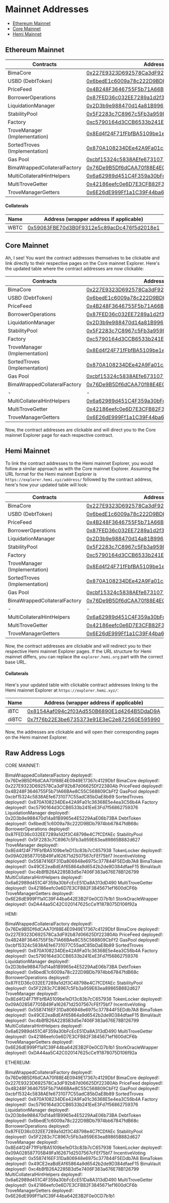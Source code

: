 # Mainnet Addresses

- [Ethereum Mainnet](#Ethereum-mainnet)
- [Core Mainnet](#Core-mainnet)
- [Hemi Mainnet](#Hemi-mainnet)

## Ethereum Mainnet

| Contracts                     | Address                                                                                                               |
| ----------------------------- | --------------------------------------------------------------------------------------------------------------------- |
| BimaCore                      | [0x227E9323D692578Ca3dF92b87d06625Df22380Ab](https://etherscan.io/address/0x227E9323D692578Ca3dF92b87d06625Df22380Ab) |
| USBD (DebtToken)              | [0x6bedE1c6009a78c222D9BDb7974bb67847fdB68c](https://etherscan.io/address/0x6bedE1c6009a78c222D9BDb7974bb67847fdB68c) |
| PriceFeed                     | [0x4B248F3646755F5b71A66BAe8C55C568809CbFf2](https://etherscan.io/address/0x4B248F3646755F5b71A66BAe8C55C568809CbFf2) |
| BorrowerOperations            | [0x87FED36c032EE7289a1d2f3C48798e4C7fCDfAEc](https://etherscan.io/address/0x87FED36c032EE7289a1d2f3C48798e4C7fCDfAEc) |
| LiquidationManager            | [0x2D3b9e988470d14a81B9965e4E5229AaE06b73BA](https://etherscan.io/address/0x2D3b9e988470d14a81B9965e4E5229AaE06b73BA) |
| StabilityPool                 | [0x5F2283c7C8967c5Fb3a959E63ea89865B882d627](https://etherscan.io/address/0x5F2283c7C8967c5Fb3a959E63ea89865B882d627) |
| Factory                       | [0xc5790164d3CCB6533b241EeE3Fd7f56862759376](https://etherscan.io/address/0xc5790164d3CCB6533b241EeE3Fd7f56862759376) |
| TroveManager (Implementation) | [0x8Ed4f24F71fFbfBA5109be1eD13c83b7cC657938](https://etherscan.io/address/0x8Ed4f24F71fFbfBA5109be1eD13c83b7cC657938) |
| SortedTroves (Implementation) | [0x870A108234DEe42A9Fa01c36368E5e4ea3C56b4A](https://etherscan.io/address/0x870A108234DEe42A9Fa01c36368E5e4ea3C56b4A) |
| Gas Pool                      | [0xcbf15324c5838AEfe6731077C55adC85bDaE8b89](https://etherscan.io/address/0xcbf15324c5838AEfe6731077C55adC85bDaE8b89) |
| BimaWrappedCollateralFactory  | [0x76De9B5Df6dCAA70f88E4E0949E17367c4129Dbf](https://etherscan.io/address/0x76De9B5Df6dCAA70f88E4E0949E17367c4129Dbf) |
| MultiCollateralHintHelpers    | [0x6a62989d451C4F359a30bFcEcE51Da8A313dD490](https://etherscan.io/address/0x6a62989d451C4F359a30bFcEcE51Da8A313dD490) |
| MultiTroveGetter              | [0x42186eefc0e6D7E3CFB82F3845671ef1600dCF6b](https://etherscan.io/address/0x42186eefc0e6D7E3CFB82F3845671ef1600dCF6b) |
| TroveManagerGetters           | [0x6E26dE999Ff1a1C39F44ba642E3B2F0e0CD7b1b1](https://etherscan.io/address/0x6E26dE999Ff1a1C39F44ba642E3B2F0e0CD7b1b1) |

#### Collaterals

| Name | Address (wrapper address if applicable)                                                                               | TroveManager                                                                                                          | Oracle                                                                                                                |
| ---- | --------------------------------------------------------------------------------------------------------------------- | --------------------------------------------------------------------------------------------------------------------- | --------------------------------------------------------------------------------------------------------------------- |
| WBTC | [0x59063FBE70d3B0F9312e5c89acDc476f5d2018e1](https://etherscan.io/address/0x59063FBE70d3B0F9312e5c89acDc476f5d2018e1) | [0xa20c3DC27C8c1A1aDC92E3b443607914Ed800FF2](https://etherscan.io/address/0xa20c3DC27C8c1A1aDC92E3b443607914Ed800FF2) | [0xF4030086522a5bEEa4988F8cA5B36dbC97BeE88c](https://etherscan.io/address/0xF4030086522a5bEEa4988F8cA5B36dbC97BeE88c) |

## Core Mainnet

Ah, I see! You want the contract addresses themselves to be clickable and link directly to their respective pages on the Core mainnet Explorer. Here's the updated table where the contract addresses are now clickable:

| Contracts                     | Address                                                                                                                   |
| ----------------------------- | ------------------------------------------------------------------------------------------------------------------------- |
| BimaCore                      | [0x227E9323D692578Ca3dF92b87d06625Df22380Ab](https://scan.coredao.org/address/0x227E9323D692578Ca3dF92b87d06625Df22380Ab) |
| USBD (DebtToken)              | [0x6bedE1c6009a78c222D9BDb7974bb67847fdB68c](https://scan.coredao.org/address/0x6bedE1c6009a78c222D9BDb7974bb67847fdB68c) |
| PriceFeed                     | [0x4B248F3646755F5b71A66BAe8C55C568809CbFf2](https://scan.coredao.org/address/0x4B248F3646755F5b71A66BAe8C55C568809CbFf2) |
| BorrowerOperations            | [0x87FED36c032EE7289a1d2f3C48798e4C7fCDfAEc](https://scan.coredao.org/address/0x87FED36c032EE7289a1d2f3C48798e4C7fCDfAEc) |
| LiquidationManager            | [0x2D3b9e988470d14a81B9965e4E5229AaE06b73BA](https://scan.coredao.org/address/0x2D3b9e988470d14a81B9965e4E5229AaE06b73BA) |
| StabilityPool                 | [0x5F2283c7C8967c5Fb3a959E63ea89865B882d627](https://scan.coredao.org/address/0x5F2283c7C8967c5Fb3a959E63ea89865B882d627) |
| Factory                       | [0xc5790164d3CCB6533b241EeE3Fd7f56862759376](https://scan.coredao.org/address/0xc5790164d3CCB6533b241EeE3Fd7f56862759376) |
| TroveManager (Implementation) | [0x8Ed4f24F71fFbfBA5109be1eD13c83b7cC657938](https://scan.coredao.org/address/0x8Ed4f24F71fFbfBA5109be1eD13c83b7cC657938) |
| SortedTroves (Implementation) | [0x870A108234DEe42A9Fa01c36368E5e4ea3C56b4A](https://scan.coredao.org/address/0x870A108234DEe42A9Fa01c36368E5e4ea3C56b4A) |
| Gas Pool                      | [0xcbf15324c5838AEfe6731077C55adC85bDaE8b89](https://scan.coredao.org/address/0xcbf15324c5838AEfe6731077C55adC85bDaE8b89) |
| BimaWrappedCollateralFactory  | [0x76De9B5Df6dCAA70f88E4E0949E17367c4129Dbf](https://scan.coredao.org/address/0x76De9B5Df6dCAA70f88E4E0949E17367c4129Dbf) |
| -                             | -                                                                                                                         |
| MultiCollateralHintHelpers    | [0x6a62989d451C4F359a30bFcEcE51Da8A313dD490](https://scan.coredao.org/address/0x6a62989d451C4F359a30bFcEcE51Da8A313dD490) |
| MultiTroveGetter              | [0x42186eefc0e6D7E3CFB82F3845671ef1600dCF6b](https://scan.coredao.org/address/0x42186eefc0e6D7E3CFB82F3845671ef1600dCF6b) |
| TroveManagerGetters           | [0x6E26dE999Ff1a1C39F44ba642E3B2F0e0CD7b1b1](https://scan.coredao.org/address/0x6E26dE999Ff1a1C39F44ba642E3B2F0e0CD7b1b1) |

Now, the contract addresses are clickable and will direct you to the Core mainnet Explorer page for each respective contract.

## Hemi Mainnet

To link the contract addresses to the Hemi mainnet Explorer, you would follow a similar approach as with the Core mainnet Explorer. Assuming the URL format for the Hemi mainnet Explorer is `https://explorer.hemi.xyz/address/` followed by the contract address, here's how your updated table will look:

| Contracts                     | Address                                                                                                                    |
| ----------------------------- | -------------------------------------------------------------------------------------------------------------------------- |
| BimaCore                      | [0x227E9323D692578Ca3dF92b87d06625Df22380Ab](https://explorer.hemi.xyz/address/0x227E9323D692578Ca3dF92b87d06625Df22380Ab) |
| USBD (DebtToken)              | [0x6bedE1c6009a78c222D9BDb7974bb67847fdB68c](https://explorer.hemi.xyz/address/0x6bedE1c6009a78c222D9BDb7974bb67847fdB68c) |
| PriceFeed                     | [0x4B248F3646755F5b71A66BAe8C55C568809CbFf2](https://explorer.hemi.xyz/address/0x4B248F3646755F5b71A66BAe8C55C568809CbFf2) |
| BorrowerOperations            | [0x87FED36c032EE7289a1d2f3C48798e4C7fCDfAEc](https://explorer.hemi.xyz/address/0x87FED36c032EE7289a1d2f3C48798e4C7fCDfAEc) |
| LiquidationManager            | [0x2D3b9e988470d14a81B9965e4E5229AaE06b73BA](https://explorer.hemi.xyz/address/0x2D3b9e988470d14a81B9965e4E5229AaE06b73BA) |
| StabilityPool                 | [0x5F2283c7C8967c5Fb3a959E63ea89865B882d627](https://explorer.hemi.xyz/address/0x5F2283c7C8967c5Fb3a959E63ea89865B882d627) |
| Factory                       | [0xc5790164d3CCB6533b241EeE3Fd7f56862759376](https://explorer.hemi.xyz/address/0xc5790164d3CCB6533b241EeE3Fd7f56862759376) |
| TroveManager (Implementation) | [0x8Ed4f24F71fFbfBA5109be1eD13c83b7cC657938](https://explorer.hemi.xyz/address/0x8Ed4f24F71fFbfBA5109be1eD13c83b7cC657938) |
| SortedTroves (Implementation) | [0x870A108234DEe42A9Fa01c36368E5e4ea3C56b4A](https://explorer.hemi.xyz/address/0x870A108234DEe42A9Fa01c36368E5e4ea3C56b4A) |
| Gas Pool                      | [0xcbf15324c5838AEfe6731077C55adC85bDaE8b89](https://explorer.hemi.xyz/address/0xcbf15324c5838AEfe6731077C55adC85bDaE8b89) |
| BimaWrappedCollateralFactory  | [0x76De9B5Df6dCAA70f88E4E0949E17367c4129Dbf](https://explorer.hemi.xyz/address/0x76De9B5Df6dCAA70f88E4E0949E17367c4129Dbf) |
| -                             | -                                                                                                                          |
| MultiCollateralHintHelpers    | [0x6a62989d451C4F359a30bFcEcE51Da8A313dD490](https://explorer.hemi.xyz/address/0x6a62989d451C4F359a30bFcEcE51Da8A313dD490) |
| MultiTroveGetter              | [0x42186eefc0e6D7E3CFB82F3845671ef1600dCF6b](https://explorer.hemi.xyz/address/0x42186eefc0e6D7E3CFB82F3845671ef1600dCF6b) |
| TroveManagerGetters           | [0x6E26dE999Ff1a1C39F44ba642E3B2F0e0CD7b1b1](https://explorer.hemi.xyz/address/0x6E26dE999Ff1a1C39F44ba642E3B2F0e0CD7b1b1) |

Now, the contract addresses are clickable and will redirect you to their respective Hemi mainnet Explorer pages. If the URL structure for Hemi mainnet differs, you can replace the `explorer.hemi.org` part with the correct base URL.

#### Collaterals

Here's your updated table with clickable contract addresses linking to the Hemi mainnet Explorer at `https://explorer.hemi.xyz/`:

| Name  | Address (wrapper address if applicable)                                                                                    | TroveManager                                                                                                               | Oracle                                                                                                                     |
| ----- | -------------------------------------------------------------------------------------------------------------------------- | -------------------------------------------------------------------------------------------------------------------------- | -------------------------------------------------------------------------------------------------------------------------- |
| iBTC  | [0x8154Aaf094c2f03Ad550B6890E1d4264B5DdaD9A](https://explorer.hemi.xyz/address/0x8154Aaf094c2f03Ad550B6890E1d4264B5DdaD9A) | [0x35052fFc80c2c681eAb675488394A40DCEb61823](https://explorer.hemi.xyz/address/0x35052fFc80c2c681eAb675488394A40DCEb61823) | [0xDA44aa5C42C020147625cCe1f1878075D106f92a](https://explorer.hemi.xyz/address/0xDA44aa5C42C020147625cCe1f1878075D106f92a) |
| diBTC | [0x7f76b22E3be6735373e91E3eC2e872560E595990](https://explorer.hemi.xyz/address/0x7f76b22E3be6735373e91E3eC2e872560E595990) | [0xE3C54065C976DFAc691bC0d444A468ee3a5FD2e0](https://explorer.hemi.xyz/address/0xE3C54065C976DFAc691bC0d444A468ee3a5FD2e0) | [0xDA44aa5C42C020147625cCe1f1878075D106f92a](https://explorer.hemi.xyz/address/0xDA44aa5C42C020147625cCe1f1878075D106f92a) |

Now, the addresses are clickable and will open their corresponding pages on the Hemi mainnet Explorer.

## Raw Address Logs

CORE MAINNET:

BimaWrappedCollateralFactory deployed!: 0x76De9B5Df6dCAA70f88E4E0949E17367c4129Dbf
BimaCore deployed!: 0x227E9323D692578Ca3dF92b87d06625Df22380Ab
PriceFeed deployed!: 0x4B248F3646755F5b71A66BAe8C55C568809CbFf2
GasPool deployed!: 0xcbf15324c5838AEfe6731077C55adC85bDaE8b89
SortedTroves deployed!: 0x870A108234DEe42A9Fa01c36368E5e4ea3C56b4A
Factory deployed!: 0xc5790164d3CCB6533b241EeE3Fd7f56862759376
LiquidationManager deployed!: 0x2D3b9e988470d14a81B9965e4E5229AaE06b73BA
DebtToken deployed!: 0x6bedE1c6009a78c222D9BDb7974bb67847fdB68c
BorrowerOperations deployed!: 0x87FED36c032EE7289a1d2f3C48798e4C7fCDfAEc
StabilityPool deployed!: 0x5F2283c7C8967c5Fb3a959E63ea89865B882d627
TroveManager deployed!: 0x8Ed4f24F71fFbfBA5109be1eD13c83b7cC657938
TokenLocker deployed!: 0x09A028587705B49Fa162671d2507567cFEf75bf7
IncentiveVoting deployed!: 0x5587416EF31Da806948e6975c377844F5EDdb7A8
BimaToken deployed!: 0x49CE2eaBdEAf65864a9d6542b2de9D384dfaeF15
BimaVault deployed!: 0xc4bBfB26A2285B3d5e7406F383a676E78B126799
MultiCollateralHintHelpers deployed!: 0x6a62989d451C4F359a30bFcEcE51Da8A313dD490
MultiTroveGetter deployed!: 0x42186eefc0e6D7E3CFB82F3845671ef1600dCF6b
TroveManagerGetters deployed!: 0x6E26dE999Ff1a1C39F44ba642E3B2F0e0CD7b1b1
StorkOracleWrapper deployed!: 0xDA44aa5C42C020147625cCe1f1878075D106f92a

HEMI:

BimaWrappedCollateralFactory deployed!: 0x76De9B5Df6dCAA70f88E4E0949E17367c4129Dbf
BimaCore deployed!: 0x227E9323D692578Ca3dF92b87d06625Df22380Ab
PriceFeed deployed!: 0x4B248F3646755F5b71A66BAe8C55C568809CbFf2
GasPool deployed!: 0xcbf15324c5838AEfe6731077C55adC85bDaE8b89
SortedTroves deployed!: 0x870A108234DEe42A9Fa01c36368E5e4ea3C56b4A
Factory deployed!: 0xc5790164d3CCB6533b241EeE3Fd7f56862759376
LiquidationManager deployed!: 0x2D3b9e988470d14a81B9965e4E5229AaE06b73BA
DebtToken deployed!: 0x6bedE1c6009a78c222D9BDb7974bb67847fdB68c
BorrowerOperations deployed!: 0x87FED36c032EE7289a1d2f3C48798e4C7fCDfAEc
StabilityPool deployed!: 0x5F2283c7C8967c5Fb3a959E63ea89865B882d627
TroveManager deployed!: 0x8Ed4f24F71fFbfBA5109be1eD13c83b7cC657938
TokenLocker deployed!: 0x09A028587705B49Fa162671d2507567cFEf75bf7
IncentiveVoting deployed!: 0x5587416EF31Da806948e6975c377844F5EDdb7A8
BimaToken deployed!: 0x49CE2eaBdEAf65864a9d6542b2de9D384dfaeF15
BimaVault deployed!: 0xc4bBfB26A2285B3d5e7406F383a676E78B126799
MultiCollateralHintHelpers deployed!: 0x6a62989d451C4F359a30bFcEcE51Da8A313dD490
MultiTroveGetter deployed!: 0x42186eefc0e6D7E3CFB82F3845671ef1600dCF6b
TroveManagerGetters deployed!: 0x6E26dE999Ff1a1C39F44ba642E3B2F0e0CD7b1b1
StorkOracleWrapper deployed!: 0xDA44aa5C42C020147625cCe1f1878075D106f92a

ETHEREUM:

BimaWrappedCollateralFactory deployed!: 0x76De9B5Df6dCAA70f88E4E0949E17367c4129Dbf
BimaCore deployed!: 0x227E9323D692578Ca3dF92b87d06625Df22380Ab
PriceFeed deployed!: 0x4B248F3646755F5b71A66BAe8C55C568809CbFf2
GasPool deployed!: 0xcbf15324c5838AEfe6731077C55adC85bDaE8b89
SortedTroves deployed!: 0x870A108234DEe42A9Fa01c36368E5e4ea3C56b4A
Factory deployed!: 0xc5790164d3CCB6533b241EeE3Fd7f56862759376
LiquidationManager deployed!: 0x2D3b9e988470d14a81B9965e4E5229AaE06b73BA
DebtToken deployed!: 0x6bedE1c6009a78c222D9BDb7974bb67847fdB68c
BorrowerOperations deployed!: 0x87FED36c032EE7289a1d2f3C48798e4C7fCDfAEc
StabilityPool deployed!: 0x5F2283c7C8967c5Fb3a959E63ea89865B882d627
TroveManager deployed!: 0x8Ed4f24F71fFbfBA5109be1eD13c83b7cC657938
TokenLocker deployed!: 0x09A028587705B49Fa162671d2507567cFEf75bf7
IncentiveVoting deployed!: 0x5587416EF31Da806948e6975c377844F5EDdb7A8
BimaToken deployed!: 0x49CE2eaBdEAf65864a9d6542b2de9D384dfaeF15
BimaVault deployed!: 0xc4bBfB26A2285B3d5e7406F383a676E78B126799
MultiCollateralHintHelpers deployed!: 0x6a62989d451C4F359a30bFcEcE51Da8A313dD490
MultiTroveGetter deployed!: 0x42186eefc0e6D7E3CFB82F3845671ef1600dCF6b
TroveManagerGetters deployed!: 0x6E26dE999Ff1a1C39F44ba642E3B2F0e0CD7b1b1
